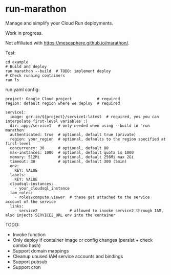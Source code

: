 # run-marathon
Manage and simplify your Cloud Run deployments.

Work in progress.

Not affiliated with https://mesosphere.github.io/marathon/.

Test:
```
cd example
# Build and deploy
run marathon --build  # TODO: implement deploy
# Check running containers
run ls
```

run.yaml config:
```
project: Google Cloud project           # required
region: default region where we deploy  # required

service1:
  image: gcr.io/${project}/service1:latest  # required, yes you can interpolate first-level variables :)
  dir: apps/service1   # only needed when using --build in 'run marathon'
  authenticated: true  # optional, default true (private)
  region: your_region  # optional, defaults to the region specified at first-level
  concurrency: 30      # optional, default 80
  max-instances: 1000  # optional, default quota is 1000
  memory: 512Mi        # optional, default 256Mi max 2Gi
  timeout: 30          # optional, default 300 (5min)
  env:
    KEY: VALUE
  labels:
    KEY: VALUE
  cloudsql-instances:
    - your_cloudsql_instance
  iam_roles:
    - roles/compute.viewer  # these get attached to the service account of the service
  links:
    - service2              # allowed to invoke service2 through IAM, also injects SERVICE2_URL env into the container
```

TODO:
- Invoke function
- Only deploy if container image or config changes (persist + check combo hash)
- Support domain mappings
- Cleanup unused IAM service accounts and bindings
- Support pubsub
- Support cron
